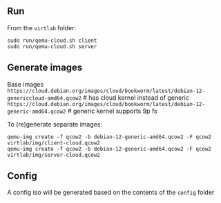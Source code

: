 ## Run 

From the `virtlab` folder:

```
sudo run/qemu-cloud.sh client
sudo run/qemu-cloud.sh server
```


## Generate images

Base images 
`https://cloud.debian.org/images/cloud/bookworm/latest/debian-12-genericcloud-amd64.qcow2` # has cloud kernel instead of generic
`https://cloud.debian.org/images/cloud/bookworm/latest/debian-12-generic-amd64.qcow2` # generic kernel supports 9p fs

To (re)generate separate images:
```
qemu-img create -f qcow2 -b debian-12-generic-amd64.qcow2 -F qcow2 virtlab/img/client-cloud.qcow2
qemu-img create -f qcow2 -b debian-12-generic-amd64.qcow2 -F qcow2 virtlab/img/server-cloud.qcow2
```


## Config

A config iso will be generated based on the contents of the `config` folder